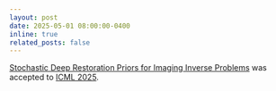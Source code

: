 ```yaml
---
layout: post
date: 2025-05-01 08:00:00-0400
inline: true
related_posts: false
---
```


 [Stochastic Deep Restoration Priors for Imaging Inverse Problems](https://wustl-cig.github.io/sharpwww/) was accepted to [ICML 2025](https://icml.cc/).
